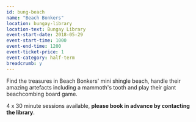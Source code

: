 ```yaml
---
id: bung-beach
name: "Beach Bonkers"
location: bungay-library
location-text: Bungay Library
event-start-date: 2018-05-29
event-start-time: 1000
event-end-time: 1200
event-ticket-price: 1
event-category: half-term
breadcrumb: y
---
```


Find the treasures in Beach Bonkers' mini shingle beach, handle their amazing artefacts including a mammoth's tooth and play their giant beachcombing board game.

4 x 30 minute sessions available, **please book in advance by contacting the library**.
